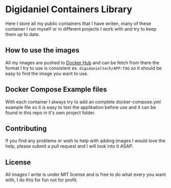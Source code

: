 # Digidaniel Containers Library

Here I store all my public containers that I have writen, many of these container
I run myself or in different projects I work with and try to keep them up to date.

## How to use the images

All my images are pushed to [Docker Hub](https://hub.docker.com/) and can be fetch from there
the format I try to use is consistent ex. `digidanieltech/APP:TAG` so it should be easy to find
the image you want to use.

## Docker Compose Example files

With each container I always try to add an complete docker-compose.yml example file so it is easy
to test the applikation before use and it can be found in this repo in it's own project folder.

## Contributing

If you find any problems or wish to help with adding images I would love the help, please submit a
pull request and I will look into it ASAP.

## License

All images I write is under MIT license and is free to do what every you want with, I do this for
fun not for profit.
